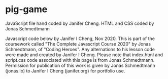 # pig-game
JavaScript file hand coded by Janifer Cheng.  HTML and CSS coded by Jonas Schmedtmann

Javascript code below by Janifer I Cheng, Nov 2020.
This is part of the coursework called "The Complete Javascript Course 2020" by Jonas Schmedtmann, of "Coding Heroes".  Any alternations to his lesson code were made and created by Janifer I Cheng.
Please note that index.html and script.css code associated with this page is from Jonas Schmedtmann.
Permission for publication of this work is given by Jonas Schmedtmann (jonas.io) to Janifer I Cheng (janifer.org) for portfolio use.
